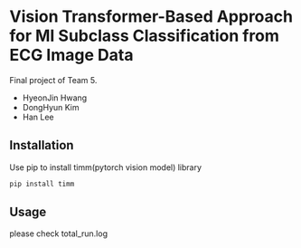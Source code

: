 # Vision Transformer-Based Approach for MI Subclass Classification from ECG Image Data

Final project of Team 5.
- HyeonJin Hwang
- DongHyun Kim
- Han Lee

## Installation

Use pip to install timm(pytorch vision model) library
```bash
pip install timm
```

## Usage

please check total_run.log





